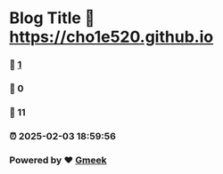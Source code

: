 # Blog Title :link: https://cho1e520.github.io 
### :page_facing_up: [1](https://cho1e520.github.io/tag.html) 
### :speech_balloon: 0 
### :hibiscus: 11 
### :alarm_clock: 2025-02-03 18:59:56 
### Powered by :heart: [Gmeek](https://github.com/Meekdai/Gmeek)
